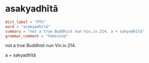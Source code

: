 # asakyadhītā

``` toml
dict_label = "PTS"
word = "asakyadhītā"
summary = "not a true Buddhist nun Vin.iv.214. a + sakyadhītā"
grammar_comment = "feminine"
```

not a true Buddhist nun Vin.iv.214.

a \+ sakyadhītā

